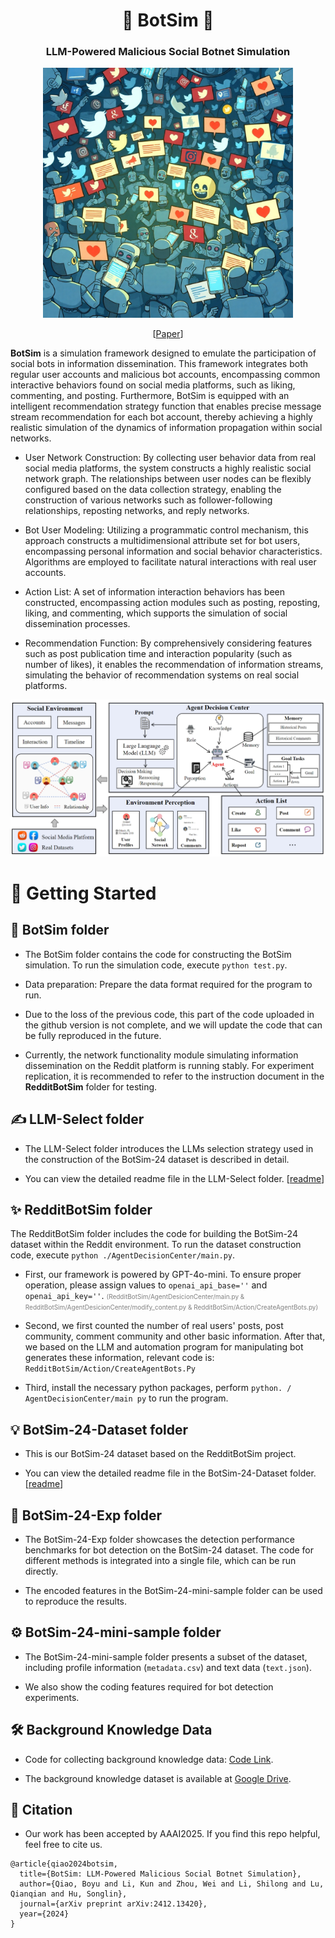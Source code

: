 <h1 align="center"> 👾 BotSim 👾</h1>


<h3 align="center">
    <p>LLM-Powered Malicious Social Botnet Simulation</p>
</h3>


 <p align="center">
<img src="./imgs/botnet.png" width="400">
</p>

<p align="center">
    [<a href="https://arxiv.org/pdf/2412.13420">Paper</a>]
</p>

**BotSim** is a simulation framework designed to emulate the participation of social bots in information dissemination. This framework integrates both regular user accounts and malicious bot accounts, encompassing common interactive behaviors found on social media platforms, such as liking, commenting, and posting. Furthermore, BotSim is equipped with an intelligent recommendation strategy function that enables precise message stream recommendation for each bot account, thereby achieving a highly realistic simulation of the dynamics of information propagation within social networks.

- User Network Construction: By collecting user behavior data from real social media platforms, the system constructs a highly realistic social network graph. The relationships between user nodes can be flexibly configured based on the data collection strategy, enabling the construction of various networks such as follower-following relationships, reposting networks, and reply networks.


- Bot User Modeling: Utilizing a programmatic control mechanism, this approach constructs a multidimensional attribute set for bot users, encompassing personal information and social behavior characteristics. Algorithms are employed to facilitate natural interactions with real user accounts.


- Action List: A set of information interaction behaviors has been constructed, encompassing action modules such as posting, reposting, liking, and commenting, which supports the simulation of social dissemination processes.


- Recommendation Function: By comprehensively considering features such as post publication time and interaction popularity (such as number of likes), it enables the recommendation of information streams, simulating the behavior of recommendation systems on real social platforms.

 <p align="center">
<img src="./imgs/modeloverview.jpg" width="600">
</p>



# 🚀 Getting Started

## 📰 BotSim folder

- The BotSim folder contains the code for constructing the BotSim simulation. To run the simulation code, execute `python test.py`.

- Data preparation: Prepare the data format required for the program to run.

- Due to the loss of the previous code, this part of the code uploaded in the github version is not complete, and we will update the code that can be fully reproduced in the future.

- Currently, the network functionality module simulating information dissemination on the Reddit platform is running stably. For experiment replication, it is recommended to refer to the instruction document in the **RedditBotSim** folder for testing.

## ✍️ LLM-Select folder

- The LLM-Select folder introduces the LLMs selection strategy used in the construction of the BotSim-24 dataset is described in detail.

- You can view the detailed readme file in the LLM-Select folder. [<a href="LLM-Select/readme.md">readme</a>]


## ✨ RedditBotSim folder

The RedditBotSim folder includes the code for building the BotSim-24 dataset within the Reddit environment. To run the dataset construction code, execute `python ./AgentDecisionCenter/main.py`.

- First, our framework is powered by GPT-4o-mini. To ensure proper operation, please assign values to `openai_api_base=''` and `openai_api_key=''`. <span style="color:grey;font-size:10px;">(RedditBotSim/AgentDesicionCenter/main.py & RedditBotSim/AgentDesicionCenter/modify_content.py & RedditBotSim/Action/CreateAgentBots.py)</span>

- Second, we first counted the number of real users' posts, post community, comment community and other basic information. After that, we based on the LLM and automation program for manipulating bot generates these information, relevant code is: `RedditBotSim/Action/CreateAgentBots.Py`

- Third, install the necessary python packages, perform ` python. / AgentDecisionCenter/main py ` to run the program.


## 💡 BotSim-24-Dataset folder

- This is our BotSim-24 dataset based on the RedditBotSim project.

- You can view the detailed readme file in the BotSim-24-Dataset folder. [<a href="BotSim-24-Dataset/Readme.md">readme</a>]


## 🌟 BotSim-24-Exp folder

- The BotSim-24-Exp folder showcases the detection performance benchmarks for bot detection on the BotSim-24 dataset. The code for different methods is integrated into a single file, which can be run directly.

- The encoded features in the BotSim-24-mini-sample folder can be used to reproduce the results.

## ⚙️ BotSim-24-mini-sample folder

- The BotSim-24-mini-sample folder presents a subset of the dataset, including profile information (`metadata.csv`) and text data (`text.json`).

- We also show the coding features required for bot detection experiments.

## 🛠 Background Knowledge Data

- Code for collecting background knowledge data: [Code Link](https://github.com/QQQQQQBY/CrawlNYTimes).

- The background knowledge dataset is available at [Google Drive](https://drive.google.com/drive/folders/16zS_Gq45ckeixeW9JQZbi71TYPFSwj5X?usp=drive_link).


## 🥳 Citation
- Our work has been accepted by AAAI2025. If you find this repo helpful, feel free to cite us.

```
@article{qiao2024botsim,
  title={BotSim: LLM-Powered Malicious Social Botnet Simulation},
  author={Qiao, Boyu and Li, Kun and Zhou, Wei and Li, Shilong and Lu, Qianqian and Hu, Songlin},
  journal={arXiv preprint arXiv:2412.13420},
  year={2024}
}
```